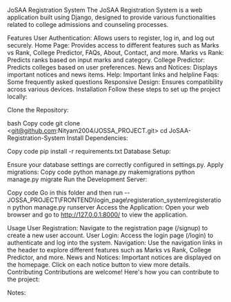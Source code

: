 JoSAA Registration System
The JoSAA Registration System is a web application built using Django, designed to provide various functionalities related to college admissions and counseling processes.

Features
User Authentication: Allows users to register, log in, and log out securely.
Home Page: Provides access to different features such as Marks vs Rank, College Predictor, FAQs, About, Contact, and more.
Marks vs Rank: Predicts ranks based on input marks and category.
College Predictor: Predicts colleges based on user preferences.
News and Notices: Displays important notices and news items.
Help: Important links and helpline
Faqs: Some frequently asked questions
Responsive Design: Ensures compatibility across various devices.
Installation
Follow these steps to set up the project locally:

Clone the Repository:

bash
Copy code
git clone <git@github.com:Nityam2004/JOSSA_PROJECT.git>
cd JoSAA-Registration-System
Install Dependencies:

Copy code
pip install -r requirements.txt
Database Setup:

Ensure your database settings are correctly configured in settings.py.
Apply migrations:
Copy code
python manage.py makemigrations
python manage.py migrate
Run the Development Server:

Copy code
Go in this folder and then run -- JOSSA_PROJECT\FRONTEND\login_page\registeration_system\registeration
python manage.py runserver
Access the Application:
Open your web browser and go to http://127.0.0.1:8000/ to view the application.

Usage
User Registration: Navigate to the registration page (/signup) to create a new user account.
User Login: Access the login page (/login) to authenticate and log into the system.
Navigation: Use the navigation links in the header to explore different features such as Marks vs Rank, College Predictor, and more.
News and Notices: Important notices are displayed on the homepage. Click on each notice button to view more details.
Contributing
Contributions are welcome! Here's how you can contribute to the project:


Notes:

